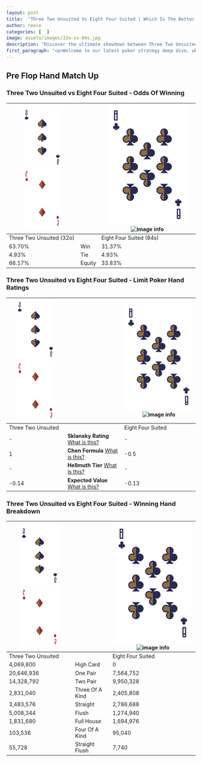 ```yaml
---
layout: post
title:  "Three Two Unsuited Vs Eight Four Suited | Which Is The Better Hand In Poker? A Complete Guide"
author: reece
categories: [  ]
image: assets/images/32o-vs-84s.jpg
description: "Discover the ultimate showdown between Three Two Unsuited and Eight Four Suited in poker! Uncover the odds, strategies, and scenarios where one hand triumphs over the other. Get ready to up your poker game with this thrilling analysis."
first_paragraph: "<p>Welcome to our latest poker strategy deep dive, where we're pitting two distinct hands against each other in a high-stakes showdown: Three Two Unsuited vs Eight Four Suited.</p><p>In the dynamic world of poker, every decision counts, and knowing which hand holds the upper hand is key to your success at the table.</p><p>In this article, we'll dissect these two hands, explore the scenarios where one dominates the other, and equip you with the knowledge to make strategic choices that can tip the odds in your favor.</p><p>Get ready to unravel the intriguing dynamics of these poker hands and elevate your game to new heights.</p>"
---
```




[comment]: # (sp0)

## Pre Flop Hand Match Up

<div class="table hand-ratings" markdown="1"> 



### Three Two Unsuited vs Eight Four Suited - Odds Of Winning


    
| ![image info](assets/images/hand1/3.png) ![image info](assets/images/hand1/2o.png) |  | ![image info](assets/images/hand2/8.png) ![image info](assets/images/hand2/4s.png) |
| -------- | -------- | -------- |
| Three Two Unsuited (32o) |  | Eight Four Suited (84s) |
| 63.70% | Win | 31.37% |
| 4.93% | Tie | 4.93% |
| 66.17% | Equity | 33.83% |




[comment]: # (sp1)



### Three Two Unsuited vs Eight Four Suited - Limit Poker Hand Ratings


    
| ![image info](assets/images/hand1/3.png) ![image info](assets/images/hand1/2o.png) |  | ![image info](assets/images/hand2/8.png) ![image info](assets/images/hand2/4s.png) |
| -------- | -------- | -------- |
| Three Two Unsuited |  | Eight Four Suited |
| - | **Sklansky Rating** [What is this?](/sklansky-rating-explained) | - |
| 1 | **Chen Formula** [What is this?](/chen-formula-explained) | -0.5 |
| - | **Hellmuth Tier** [What is this?](/Hellmuth-tier-explained) | - |
| -0.14 | **Expected Value** [What is this?](/expected-value-explained) | -0.13 |




[comment]: # (sp2)



### Three Two Unsuited vs Eight Four Suited - Winning Hand Breakdown


    
| ![image info](assets/images/hand1/3.png) ![image info](assets/images/hand1/2o.png) |  | ![image info](assets/images/hand2/8.png) ![image info](assets/images/hand2/4s.png) |
| -------- | -------- | -------- |
| Three Two Unsuited |  | Eight Four Suited |
| 4,069,800 | High Card | 0 |
| 20,646,936 | One Pair | 7,564,752 |
| 14,328,792 | Two Pair | 9,950,328 |
| 2,831,040 | Three Of A Kind | 2,405,808 |
| 3,483,576 | Straight | 2,786,688 |
| 5,008,344 | Flush | 1,274,940 |
| 1,831,680 | Full House | 1,694,976 |
| 103,536 | Four Of A Kind | 95,040 |
| 55,728 | Straight Flush | 7,740 |




[comment]: # (sp3)



</div>

[comment]: # (sp4)



[comment]: # (sp5)

